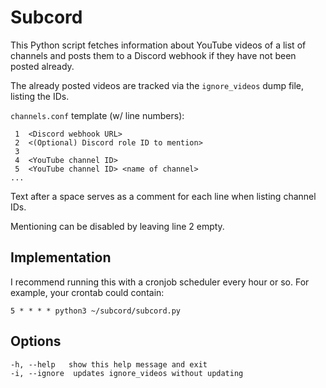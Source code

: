 # Subcord

This Python script fetches information about YouTube videos of a list of channels and posts them to a Discord webhook if they have not been posted already.

The already posted videos are tracked via the `ignore_videos` dump file, listing the IDs.

`channels.conf` template (w/ line numbers):

```
 1  <Discord webhook URL>
 2  <(Optional) Discord role ID to mention>
 3  
 4  <YouTube channel ID>
 5  <YouTube channel ID> <name of channel>
...
```

Text after a space serves as a comment for each line when listing channel IDs.

Mentioning can be disabled by leaving line 2 empty.

## Implementation

I recommend running this with a cronjob scheduler every hour or so. For example, your crontab could contain:

```
5 * * * * python3 ~/subcord/subcord.py
```

## Options

```
-h, --help   show this help message and exit
-i, --ignore  updates ignore_videos without updating
```
